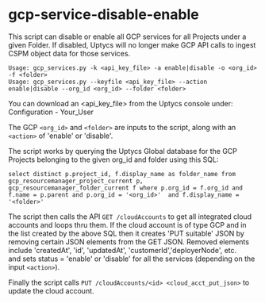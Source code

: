 # gcp-service-disable-enable
This script can disable or enable all GCP services for all Projects under a given Folder. If disabled, Uptycs will no longer make GCP API calls to ingest CSPM object data for those services.   

`Usage: gcp_services.py -k <api_key_file> -a enable|disable -o <org_id> -f <folder>`\
`Usage: gcp_services.py --keyfile <api_key_file> --action enable|disable --org_id <org_id> --folder <folder>`

You can download an <api_key_file> from the Uptycs console under: Configuration - Your_User 

The GCP `<org_id>` and `<folder>` are inputs to the script, along with an `<action>` of 'enable' or 'disable'. 

The script works by querying the Uptycs Global database for the GCP Projects belonging to the given 
org_id and folder using this SQL: 

   `select distinct p.project_id, f.display_name as folder_name
   from gcp_resourcemanager_project_current p, gcp_resourcemanager_folder_current f
   where p.org_id = f.org_id and f.name = p.parent and p.org_id = '<org_id>' 
   and f.display_name = '<folder>'`

The script then calls the API `GET /cloudAccounts` to get all integrated cloud accounts and loops thru them. 
If the cloud account is of type GCP and in the list created by the above SQL then it creates 'PUT suitable' JSON by removing 
certain JSON elements from the GET JSON. Removed elements include 'createdAt', 'id', 'updatedAt', 'customerId','deployerNode', etc.  
and sets status = 'enable' or 'disable' for all the services (depending on the input `<action>`).

Finally the script calls `PUT /cloudAccounts/<id> <cloud_acct_put_json>` to update the cloud account. 
